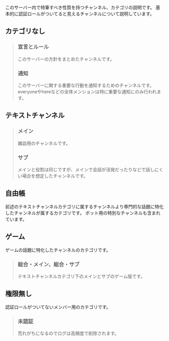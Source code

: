 このサーバー内で特筆すべき性質を持つチャンネル、カテゴリの説明です。
基本的に認証ロールがついてると見えるチャンネルについて説明しています。

## カテゴリなし

> ### 宣言とルール
> 
> このサーバーの方針をまとめたチャンネルです。
> 
> ### 通知
> 
> このサーバーに関する重要な行動を通知するためのチャンネルです。
> everyoneやhereなどの全体メンションは特に重要な通知にのみ行われます。

## テキストチャンネル

> ### メイン
> 
> 雑談用のチャンネルです。
> 
> ### サブ
> 
> メインと役割は同じですが、メインで会話が活発だったりなどで話しにくい場合を想定したチャンネルです。

## 自由帳

前述のテキストチャンネルカテゴリに属するチャンネルより専門的な話題に特化したチャンネルが属するカテゴリです。
ボット用の特別なチャンネルも含まれています。

## ゲーム

ゲームの話題に特化したチャンネルのカテゴリです。

> ### 総合・メイン、総合・サブ
> 
> テキストチャンネルカテゴリ下のメインとサブのゲーム版です。

## 権限無し

認証ロールがついてないメンバー用のカテゴリです。

> ### 未認証
> 
> 荒れがちになるのでログは高頻度で削除されます。